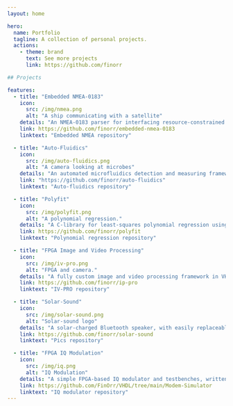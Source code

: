 ```yaml
---
layout: home

hero:
  name: Portfolio
  tagline: A collection of personal projects.
  actions:
    - theme: brand
      text: See more projects
      link: https://github.com/finorr

## Projects

features:
  - title: "Embedded NMEA-0183"
    icon:
      src: /img/nmea.png
      alt: "A ship communicating with a satellite"
    details: "An NMEA-0183 parser for interfacing resource-constrained systems to marine digital interfaces."
    link: https://github.com/finorr/embedded-nmea-0183
    linktext: "Embedded NMEA repository"

  - title: "Auto-Fluidics"
    icon:
      src: /img/auto-fluidics.png
      alt: "A camera looking at microbes"
    details: "An automated microfluidics detection and measuring framework using computer vision."
    link: "https://github.com/finorr/auto-fluidics"
    linktext: "Auto-fluidics repository"

  - title: "Polyfit"
    icon:
      src: /img/polyfit.png
      alt: "A polynomial regression."
    details: "A C-library for least-squares polynomial regression using Gaussian elimination. Data goes it, fitted curve comes out."
    link: https://github.com/finorr/polyfit
    linktext: "Polynomial regression repository"

  - title: "FPGA Image and Video Processing"
    icon:
      src: /img/iv-pro.png
      alt: "FPGA and camera."
    details: "A fully custom image and video processing framework in VHDL, built without using any existing IP."
    link: https://github.com/finorr/ip-pro
    linktext: "IV-PRO repository"

  - title: "Solar-Sound"
    icon:
      src: /img/solar-sound.png
      alt: "Solar-sound logo"
    details: "A solar-charged Bluetooth speaker, with easily replaceable AA-batteries."
    link: https://github.com/finorr/solar-sound
    linktext: "Pics repository"

  - title: "FPGA IQ Modulation"
    icon:
      src: /img/iq.png
      alt: "IQ Modulation"
    details: "A simple FPGA-based IQ modulator and testbenches, written in VHDL."
    link: https://github.com/FinOrr/VHDL/tree/main/Modem-Simulator
    linktext: "IQ modulator repository"
---
```

